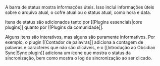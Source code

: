 A barra de status mostra informações úteis. Isso inclui informações úteis sobre o arquivo atual, o cofre atual ou o status atual, como hora e data.

Itens de status são adicionados tanto por [[Plugins essenciais|core plugins]] quanto por [[Plugins da comunidade]].

Alguns itens são interativos, mas alguns são puramente informativos. Por exemplo, o plugin [[Contador de palavras]] adiciona a contagem de palavras e caracteres que não são clicáveis, e o [[Introdução ao Obsidian Sync|Sync plugin]] adiciona um ícone que mostra o status da sincronização, bem como mostra o log de sincronização ao ser clicado.